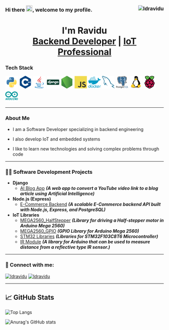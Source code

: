 ### Hi there <img width="20" height="20" src="https://raw.githubusercontent.com/iampavangandhi/iampavangandhi/master/gifs/Hi.gif">, welcome to my profile. <img align="right" src="https://komarev.com/ghpvc/?username=ldravidu&color=blue&style=for-the-badge" alt="ldravidu" />

<h1 align="center">I'm Ravidu<br/><a href="https://github.com/ldravidu">Backend Developer</a> | <a href="https://www.linkedin.com/in/ldravidu/">IoT Professional</a></h1>

<h3 align="left">Tech Stack</h3>
<p align="left">
    <img src="https://raw.githubusercontent.com/devicons/devicon/ca28c779441053191ff11710fe24a9e6c23690d6/icons/python/python-original.svg" alt="python" width="40" height="40"/>
    <img src="https://raw.githubusercontent.com/devicons/devicon/refs/heads/master/icons/cplusplus/cplusplus-plain.svg" alt="C++" width="40" height="40"/>
    <img src="https://raw.githubusercontent.com/devicons/devicon/ca28c779441053191ff11710fe24a9e6c23690d6/icons/java/java-original.svg" alt="Java" width="40" height="40"/>
    <img src="https://raw.githubusercontent.com/devicons/devicon/9f4f5cdb393299a81125eb5127929ea7bfe42889/icons/django/django-original.svg" alt="django" width="40" height="40"/>
    <img src="https://raw.githubusercontent.com/devicons/devicon/ca28c779441053191ff11710fe24a9e6c23690d6/icons/nodejs/nodejs-original.svg" alt="node.js" width="40" height="40"/>
    <img src="https://raw.githubusercontent.com/devicons/devicon/ca28c779441053191ff11710fe24a9e6c23690d6/icons/javascript/javascript-original.svg" alt="Javascript" width="40" height="40"/>
    <img src="https://raw.githubusercontent.com/devicons/devicon/ca28c779441053191ff11710fe24a9e6c23690d6/icons/docker/docker-plain-wordmark.svg" alt="docker" width="40" height="40"/>
    <img src="https://raw.githubusercontent.com/devicons/devicon/ca28c779441053191ff11710fe24a9e6c23690d6/icons/mysql/mysql-original.svg" alt="MySQL" width="40" height="40"/>
    <img src="https://raw.githubusercontent.com/devicons/devicon/ca28c779441053191ff11710fe24a9e6c23690d6/icons/postgresql/postgresql-original-wordmark.svg" alt="postgresql" width="40" height="40"/>
    <img src="https://raw.githubusercontent.com/devicons/devicon/ca28c779441053191ff11710fe24a9e6c23690d6/icons/linux/linux-original.svg" alt="linux" width="40" height="40"/>
    <img src="https://raw.githubusercontent.com/devicons/devicon/ca28c779441053191ff11710fe24a9e6c23690d6/icons/raspberrypi/raspberrypi-original.svg" alt="RaspberryPi" width="40" height="40"/>
    <img src="https://raw.githubusercontent.com/devicons/devicon/ca28c779441053191ff11710fe24a9e6c23690d6/icons/arduino/arduino-original-wordmark.svg" alt="Arduino" width="40" height="40"/>
</p>

---

### About Me

- I am a Software Developer specializing in backend engineering

- I also develop IoT and embedded systems

- I like to learn new technologies and solving complex problems through code

---

### 👨‍💻 Software Development Projects

- <b>Django</b>
  - [AI Blog App](https://github.com/ldravidu/ai-blog-app) <b><i>(A web app to convert a YouTube video link to a blog article using Artificial Intelligence)</b></i>
- <b>Node.js (Express)</b>
  - [E-Commerce Backend](https://github.com/ldravidu/ecommerce-backend) <b><i>(A scalable E-Commerce backend API built with Node.js, Express, and PostgreSQL)</b></i>
- <b>IoT Libraries</b>
  - [MEGA2560_HalfStepper](https://github.com/ldravidu/MEGA2560_HalfStepper) <b><i>(Library for driving a Half-stepper motor in Arduino Mega 2560)</b></i>
  - [MEGA2560_GPIO](https://github.com/ldravidu/MEGA2560_GPIO) <b><i>(GPIO Library for Arduino Mega 2560)</b></i>
  - [STM32 Libraries](https://github.com/ldravidu/stm32-libraries) <b><i>(Libraries for STM32F103C8T6 Microcontroller)</b></i>
  - [IR Module](https://github.com/ldravidu/IR) <b><i>(A library for Arduino that can be used to measure distance from a reflective type IR sensor.)</b></i>

---

<h3 align="left">🤳 Connect with me:</h3>
<p align="left">
<a href="mailto:ldravidu@gmail.com" target="blank"><img align="center" src="https://cdn.jsdelivr.net/npm/simple-icons@3.0.1/icons/gmail.svg" alt="ldravidu" height="30" width="40" /></a>
<a href="https://linkedin.com/in/ldravidu" target="blank"><img align="center" src="https://cdn.jsdelivr.net/npm/simple-icons@v3/icons/linkedin.svg" alt="ldravidu" height="30" width="40" /></a>
</p>

---

## &#x1f4c8; GitHub Stats

![Top Langs](https://github-readme-stats.vercel.app/api/top-langs/?username=ldravidu&layout=compact&theme=github_dark_dimmed)

![Anurag's GitHub stats](https://github-readme-stats.vercel.app/api?username=ldravidu&show_icons=true&theme=github_dark_dimmed)

